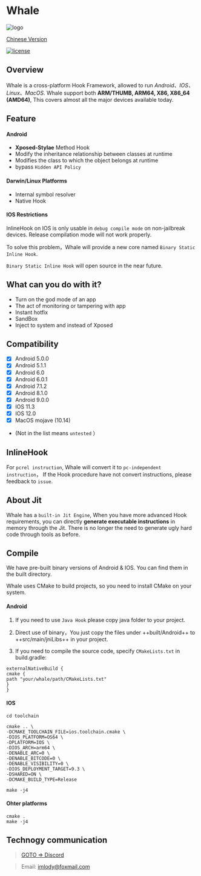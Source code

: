 # Whale
![logo][0]

[Chinese Version](https://github.com/asLody/whale/blob/master/README.zh-CN.md)

[![license](http://img.shields.io/badge/license-Apache2.0-brightgreen.svg?style=flat)](https://github.com/alibaba/atlas/blob/master/LICENSE)
## Overview
Whale is a cross-platform Hook Framework, allowed to run *Android、IOS、Linux、MacOS*.
Whale support both **ARM/THUMB, ARM64, X86, X86_64 (AMD64)**, This covers almost all the major devices available today.

## Feature
#### Android
* **Xposed-Stylae** Method Hook
* Modify the inheritance relationship between classes at runtime
* Modifies the class to which the object belongs at runtime
* bypass `Hidden API Policy`

#### Darwin/Linux Platforms
* Internal symbol resolver
* Native Hook

#### IOS Restrictions
InlineHook on IOS is only usable in `debug compile mode` on non-jailbreak devices.
Release compilation mode will not work properly.

To solve this problem，Whale will provide a new core named `Binary Static Inline Hook`.

`Binary Static Inline Hook` will open source in the near future.


## What can you do with it?
* Turn on the god mode of an app
* The act of monitoring or tampering with app
* Instant hotfix
* SandBox
* Inject to system and instead of Xposed

## Compatibility
- [x] Android 5.0.0
- [x] Android 5.1.1
- [x] Android 6.0
- [x] Android 6.0.1
- [x] Android 7.1.2
- [x] Android 8.1.0
- [x] Android 9.0.0
- [x] IOS 11.3
- [x] IOS 12.0
- [x] MacOS mojave (10.14)
- (Not in the list means `untested` ）

## InlineHook
For `pcrel instruction`, Whale will convert it to `pc-independent instruction`，
If the Hook procedure have not convert instructions, please feedback to ` issue `.

## About Jit
Whale has a `built-in Jit Engine`, When you have more advanced Hook requirements, you can directly **generate executable instructions** in memory through the Jit.
There is no longer the need to generate ugly hard code through tools as before.

## Compile
We have pre-built binary versions of Android & IOS. You can find them in the built directory.

Whale uses CMake to build projects, so you need to install CMake on your system.

#### Android
1. If you need to use ` Java Hook ` please copy java folder to your project.

2. Direct use of binary，You just copy the files under ++built/Android++ to ++src/main/jniLibs++ in your project.

3. If you need to compile the source code, specify `CMakeLists.txt` in build.gradle:
```
externalNativeBuild {
cmake {
path "your/whale/path/CMakeLists.txt"
}
}
```

#### IOS
```
cd toolchain

cmake .. \
-DCMAKE_TOOLCHAIN_FILE=ios.toolchain.cmake \
-DIOS_PLATFORM=OS64 \
-DPLATFORM=IOS \
-DIOS_ARCH=arm64 \
-DENABLE_ARC=0 \
-DENABLE_BITCODE=0 \
-DENABLE_VISIBILITY=0 \
-DIOS_DEPLOYMENT_TARGET=9.3 \
-DSHARED=ON \
-DCMAKE_BUILD_TYPE=Release

make -j4
```

#### Ohter platforms
```
cmake .
make -j4
```

## Technogy communication
> [GOTO => Discord](https://discord.gg/j2Cdy2g)

> Email: imlody@foxmail.com


[0]: https://github.com/asLody/whale/blob/master/LOGO.png?raw=true
